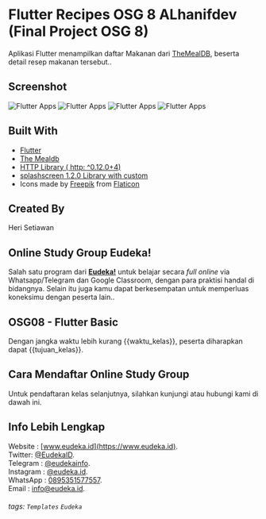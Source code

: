 # Flutter Recipes OSG 8 ALhanifdev (Final Project OSG 8)
Aplikasi Flutter menampilkan daftar Makanan dari [TheMealDB](https://www.themealdb.com/), beserta detail resep makanan tersebut..

## Screenshot
![Flutter Apps](https://res.cloudinary.com/alhanifdev/image/upload/c_scale,w_256/v1578834779/Screenshot_1578834647_smfwmf.png "source: alhanifdev.com")
![Flutter Apps](https://res.cloudinary.com/alhanifdev/image/upload/c_scale,w_308/v1574955901/device-2019-11-28-221544_jvb1rq.png "source: alhanifdev.com")
![Flutter Apps](https://res.cloudinary.com/alhanifdev/image/upload/c_scale,w_308/v1574955901/device-2019-11-28-221544_jvb1rq.png "source: alhanifdev.com")
![Flutter Apps](https://res.cloudinary.com/alhanifdev/image/upload/c_scale,w_308/v1574955901/device-2019-11-28-221544_jvb1rq.png "source: alhanifdev.com")

## Built With
- [Flutter](https://flutter.dev)
- [The Mealdb](https://www.themealdb.com/api.php)
- [HTTP Library ( http: ^0.12.0+4) ](https://pub.dev/packages/http)
- [splashscreen 1.2.0 Library with custom ](https://pub.dev/packages/splashscreen)
- Icons made by [Freepik](https://www.flaticon.com/authors/freepik) from [Flaticon](https://www.flaticon.com)

## Created By
Heri Setiawan

## Online Study Group Eudeka!
Salah satu program dari [**Eudeka!**](https://www.eudeka.id) untuk belajar secara _full online_ via Whatsapp/Telegram dan Google Classroom, dengan para praktisi handal di bidangnya. Selain itu juga kamu dapat berkesempatan untuk memperluas koneksimu dengan peserta lain..

## OSG08 - Flutter Basic
Dengan jangka waktu lebih kurang {{waktu_kelas}}, peserta diharapkan dapat {{tujuan_kelas}}.

## Cara Mendaftar Online Study Group
Untuk pendaftaran kelas selanjutnya, silahkan kunjungi atau hubungi kami di dawah ini.

## Info Lebih Lengkap
Website : [www.eudeka.id](https://www.eudeka.id).  
Twitter: [@EudekaID](https://twitter.com/EudekaID).  
Telegram : [@eudekainfo](https://t.me/eudekainfo).  
Instagram : [@eudeka.id](https://instagram.com/eudeka.id).  
WhatsApp : [0895351577557](https://wa.me/62895351577557).  
Email : [info@eudeka.id](mailto:info@eudeka.id).  

[nama_project]: Peserta
[tentang_project]: Peserta
[screenshot_project]: Peserta
[teknologi_digunakan]: Peserta
[nama_peserta]: Peserta

[kode_tugas]: Eudeka
[jenis_kelas]: Eudeka
[nama_kelas]: Eudeka
[tentang_kelas]: Eudeka
[waktu_kelas]: Eudeka
[tujuan_kelas]: Eudeka
[cara_daftar]: Eudeka
[kode_kelas]: Eudeka

###### tags: `Templates` `Eudeka`
